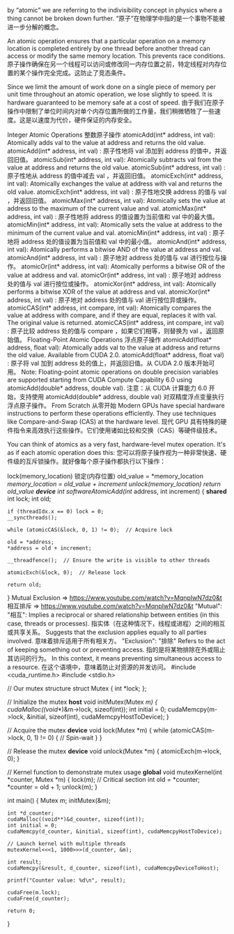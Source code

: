 by “atomic” we are referring to the indivisibility concept in physics where a thing cannot be broken down further.
“原子”在物理学中指的是一个事物不能被进一步分解的概念。

An atomic operation ensures that a particular operation on a memory location is completed entirely by one thread before another thread can access or modify the same memory location. This prevents race conditions.
原子操作确保在另一个线程可以访问或修改同一内存位置之前，特定线程对内存位置的某个操作完全完成。这防止了竞态条件。

Since we limit the amount of work done on a single piece of memory per unit time throughout an atomic operation, we lose slightly to speed. It is hardware guaranteed to be memory safe at a cost of speed.
由于我们在原子操作中限制了单位时间内对单个内存位置所做的工作量，我们稍微牺牲了一些速度。这是以速度为代价，硬件保证的内存安全。

Integer Atomic Operations
整数原子操作
atomicAdd(int* address, int val): Atomically adds val to the value at address and returns the old value.
atomicAdd(int* address, int val) : 原子性地将 val 添加到 address 的值中，并返回旧值。
atomicSub(int* address, int val): Atomically subtracts val from the value at address and returns the old value.
atomicSub(int* address, int val) : 原子性地从 address 的值中减去 val ，并返回旧值。
atomicExch(int* address, int val): Atomically exchanges the value at address with val and returns the old value.
atomicExch(int* address, int val) : 原子性地交换 address 的值与 val ，并返回旧值。
atomicMax(int* address, int val): Atomically sets the value at address to the maximum of the current value and val.
atomicMax(int* address, int val) : 原子性地将 address 的值设置为当前值和 val 中的最大值。
atomicMin(int* address, int val): Atomically sets the value at address to the minimum of the current value and val.
atomicMin(int* address, int val) : 原子地将 address 处的值设置为当前值和 val 中的最小值。
atomicAnd(int* address, int val): Atomically performs a bitwise AND of the value at address and val.
atomicAnd(int* address, int val) : 原子地对 address 处的值与 val 进行按位与操作。
atomicOr(int* address, int val): Atomically performs a bitwise OR of the value at address and val.
atomicOr(int* address, int val) : 原子地对 address 处的值与 val 进行按位或操作。
atomicXor(int* address, int val): Atomically performs a bitwise XOR of the value at address and val.
atomicXor(int* address, int val) : 原子地对 address 处的值与 val 进行按位异或操作。
atomicCAS(int* address, int compare, int val): Atomically compares the value at address with compare, and if they are equal, replaces it with val. The original value is returned.
atomicCAS(int* address, int compare, int val) : 原子比较 address 处的值与 compare ，如果它们相等，则替换为 val 。返回原始值。
Floating-Point Atomic Operations
浮点原子操作
atomicAdd(float* address, float val): Atomically adds val to the value at address and returns the old value. Available from CUDA 2.0.
atomicAdd(float* address, float val) : 原子将 val 加到 address 处的值上，并返回旧值。从 CUDA 2.0 版本开始可用。
Note: Floating-point atomic operations on double precision variables are supported starting from CUDA Compute Capability 6.0 using atomicAdd(double* address, double val).
注意：从 CUDA 计算能力 6.0 开始，支持使用 atomicAdd(double* address, double val) 对双精度浮点变量执行浮点原子操作。
From Scratch  从零开始
Modern GPUs have special hardware instructions to perform these operations efficiently. They use techniques like Compare-and-Swap (CAS) at the hardware level.
现代 GPU 具有特殊的硬件指令来高效执行这些操作。它们使用诸如比较和交换（CAS）等硬件级技术。

You can think of atomics as a very fast, hardware-level mutex operation. It's as if each atomic operation does this:
您可以将原子操作视为一种非常快速、硬件级的互斥锁操作。就好像每个原子操作都执行以下操作：

lock(memory_location)  锁定(内存位置)
old_value = *memory_location
*memory_location = old_value + increment
unlock(memory_location)
return old_value
__device__ int softwareAtomicAdd(int* address, int increment) {
    __shared__ int lock;
    int old;
    
    if (threadIdx.x == 0) lock = 0;
    __syncthreads();
    
    while (atomicCAS(&lock, 0, 1) != 0);  // Acquire lock
    
    old = *address;
    *address = old + increment;
    
    __threadfence();  // Ensure the write is visible to other threads
    
    atomicExch(&lock, 0);  // Release lock
    
    return old;
}
Mutual Exclusion ⇒ https://www.youtube.com/watch?v=MqnpIwN7dz0&t
相互排斥 ⇒ https://www.youtube.com/watch?v=MqnpIwN7dz0&t
"Mutual":   "相互":
Implies a reciprocal or shared relationship between entities (in this case, threads or processes).
指实体（在这种情况下，线程或进程）之间的相互或共享关系。
Suggests that the exclusion applies equally to all parties involved.
意味着排斥适用于所有相关方。
"Exclusion":   "排除"
Refers to the act of keeping something out or preventing access.
指的是将某物排除在外或阻止其访问的行为。
In this context, it means preventing simultaneous access to a resource.
在这个语境中，意味着防止对资源的并发访问。
#include <cuda_runtime.h>
#include <stdio.h>

// Our mutex structure
struct Mutex {
    int *lock;
};

// Initialize the mutex
__host__ void initMutex(Mutex *m) {
    cudaMalloc((void**)&m->lock, sizeof(int));
    int initial = 0;
    cudaMemcpy(m->lock, &initial, sizeof(int), cudaMemcpyHostToDevice);
}

// Acquire the mutex
__device__ void lock(Mutex *m) {
    while (atomicCAS(m->lock, 0, 1) != 0) {
        // Spin-wait
    }
}

// Release the mutex
__device__ void unlock(Mutex *m) {
    atomicExch(m->lock, 0);
}

// Kernel function to demonstrate mutex usage
__global__ void mutexKernel(int *counter, Mutex *m) {
    lock(m);
    // Critical section
    int old = *counter;
    *counter = old + 1;
    unlock(m);
}

int main() {
    Mutex m;
    initMutex(&m);
    
    int *d_counter;
    cudaMalloc((void**)&d_counter, sizeof(int));
    int initial = 0;
    cudaMemcpy(d_counter, &initial, sizeof(int), cudaMemcpyHostToDevice);
    
    // Launch kernel with multiple threads
    mutexKernel<<<1, 1000>>>(d_counter, &m);
    
    int result;
    cudaMemcpy(&result, d_counter, sizeof(int), cudaMemcpyDeviceToHost);
    
    printf("Counter value: %d\n", result);
    
    cudaFree(m.lock);
    cudaFree(d_counter);
    
    return 0;
}